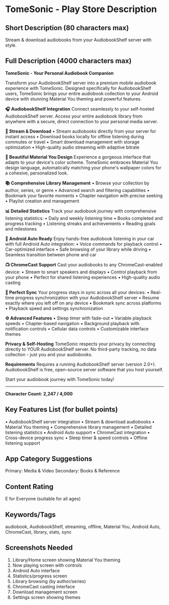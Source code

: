 # TomeSonic - Play Store Description

## Short Description (80 characters max)
Stream & download audiobooks from your AudiobookShelf server with style.

## Full Description (4000 characters max)

**TomeSonic - Your Personal Audiobook Companion**

Transform your AudiobookShelf server into a premium mobile audiobook experience with TomeSonic. Designed specifically for AudiobookShelf users, TomeSonic brings your entire audiobook collection to your Android device with stunning Material You theming and powerful features.

**🎧 AudiobookShelf Integration**
Connect seamlessly to your self-hosted AudiobookShelf server. Access your entire audiobook library from anywhere with a secure, direct connection to your personal media server.

**📱 Stream & Download**
• Stream audiobooks directly from your server for instant access
• Download books locally for offline listening during commutes or travel
• Smart download management with storage optimization
• High-quality audio streaming with adaptive bitrate

**🎨 Beautiful Material You Design**
Experience a gorgeous interface that adapts to your device's color scheme. TomeSonic embraces Material You design language, automatically matching your phone's wallpaper colors for a cohesive, personalized look.

**📚 Comprehensive Library Management**
• Browse your collection by author, series, or genre
• Advanced search and filtering capabilities
• Bookmark your favorite moments
• Chapter navigation with precise seeking
• Playlist creation and management

**📊 Detailed Statistics**
Track your audiobook journey with comprehensive listening statistics:
• Daily and weekly listening time
• Books completed and progress tracking
• Listening streaks and achievements
• Reading goals and milestones

**🚗 Android Auto Ready**
Enjoy hands-free audiobook listening in your car with full Android Auto integration:
• Voice commands for playback control
• Car-optimized interface
• Safe browsing of your library while driving
• Seamless transition between phone and car

**📺 ChromeCast Support**
Cast your audiobooks to any ChromeCast-enabled device:
• Stream to smart speakers and displays
• Control playback from your phone
• Perfect for shared listening experiences
• High-quality audio casting

**🔄 Perfect Sync**
Your progress stays in sync across all your devices:
• Real-time progress synchronization with your AudiobookShelf server
• Resume exactly where you left off on any device
• Bookmark sync across platforms
• Playback speed and settings synchronization

**⚙️ Advanced Features**
• Sleep timer with fade-out
• Variable playback speeds
• Chapter-based navigation
• Background playback with notification controls
• Cellular data controls
• Customizable interface themes

**Privacy & Self-Hosting**
TomeSonic respects your privacy by connecting directly to YOUR AudiobookShelf server. No third-party tracking, no data collection - just you and your audiobooks.

**Requirements**
Requires a running AudiobookShelf server (version 2.0+). AudiobookShelf is free, open-source server software that you host yourself.

Start your audiobook journey with TomeSonic today!

---

**Character Count: 2,247 / 4,000**

## Key Features List (for bullet points)
• AudiobookShelf server integration
• Stream & download audiobooks
• Material You theming
• Comprehensive library management
• Detailed listening statistics
• Android Auto support
• ChromeCast integration
• Cross-device progress sync
• Sleep timer & speed controls
• Offline listening support

## App Category Suggestions
Primary: Media & Video
Secondary: Books & Reference

## Content Rating
E for Everyone (suitable for all ages)

## Keywords/Tags
audiobook, AudiobookShelf, streaming, offline, Material You, Android Auto, ChromeCast, library, stats, sync

## Screenshots Needed
1. Library/Home screen showing Material You theming
2. Now playing screen with controls
3. Android Auto interface
4. Statistics/progress screen
5. Library browsing (by author/series)
6. ChromeCast casting interface
7. Download management screen
8. Settings screen showing themes